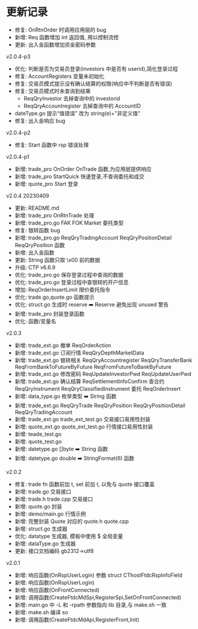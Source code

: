 # 更新记录

- 修复: OnRtnOrder 时调用应用层的 bug
- 新增: Req 函数增加 int 返回值, 用以控制流控
- 更新: 出入金函数增加资金密码参数

v2.0.4-p3

- 优化: 判断是否为交易员登录(investors 中是否有 userid),简化登录过程
- 修复: AccountRegisters 变量未初始化
- 修复: 交易员模式提示没有确认结算的权限(响应中不判断是否有错误)
- 修复: 交易员模式时未查询到结果
  - ReqQryInvestor 去掉查询中的 investorid
  - ReqQryAccountregister 去掉查询中的 AccountID
- dateType.go 提示“值错误” 改为 string(e)+"非定义值"
- 修复: 出入金响应 bug

v2.0.4-p2

- 修复: Start 函数中 rsp 错误处理

v2.0.4-p1

- 新增: trade_pro OnOrder OnTrade 函数,为应用层提供响应
- 新增: trade_pro StartQuick 快速登录,不查询委托和成交
- 新增: quote_pro Start 登录

v2.0.4 20230409

- 更新: README.md
- 新增: trade_pro OnRtnTrade 处理
- 新增: trade_pro.go FAK FOK Market 委托类型
- 修复: 银转函数 bug
- 新增: trade_pro.go ReqQryTradingAccount ReqQryPositionDetail ReqQryPosition 函数
- 新增: 出入金函数
- 更新: String 函数只取 \x00 前的数据
- 升级: CTP v6.6.9
- 优化: trade_pro.go 保存登录过程中查询的数据
- 优化: trade_pro.go 登录过程中查银转的开户信息
- 增加: ReqOrderInsertLimit 限价委托指令
- 优化: trade.go,quote.go 函数提示
- 优化: struct.go 生成时 reserve ➡️ Reserve 避免出现 unused 警告
- 新增: trade_pro 封装登录函数
- 优化: 函数/变量名

v2.0.3

- 新增: trade_ext.go 撤单 ReqOrderAction
- 新增: trade_ext.go 订阅行情 ReqQryDepthMarketData
- 新增: trade_ext.go 银转相关 ReqQryAccountregister ReqQryTransferBank ReqFromBankToFutureByFuture ReqFromFutureToBankByFuture
- 新增: trade_ext.go 修改密码 ReqUpdateInvestorPwd ReqUpdateUserPwd
- 新增: trade_ext.go 确认结算 ReqSettlementInfoConfirm 查合约 ReqQryInstrument ReqQryClassifiedInstrument 委托 ReqOrderInsert
- 新增: data_type.go 枚举类型 ➡️ String 函数
- 新增: trade_ext.go ReqQryTrade ReqQryPosition ReqQryPositionDetail ReqQryTradingAccount
- 新增: trade_ext.go trade_ext_test.go 交易接口易用性封装
- 新增: quote_ext.go quote_ext_test.go 行情接口易用性封装
- 新增: teade_test.go
- 新增: quote_test.go
- 新增: datetype.go []byte ➡️ String 函数
- 新增: datetype.go double ➡️ StringFormat(6) 函数

v2.0.2

- 修复: trade fn 函数前加 t, set 前加 t, 以免与 quote 接口覆盖
- 新增: trade.go 交易接口
- 新增: trade.h trade.cpp 交易接口
- 新增: quote.go 封装
- 新增: demo/main.go 行情示例
- 新增: 完整封装 Quote 对应的 quote.h quote.cpp
- 新增: struct.go 生成器
- 优化: datatype 生成器, 模板中使用 $ 全局变量
- 新增: dataType.go 生成器
- 更新: 接口文档编码 gb2312->utf8

v2.0.1

- 新增: 响应函数(OnRspUserLogin) 参数 struct CThostFtdcRspInfoField
- 新增: 响应函数(OnRspUserLogin)
- 新增: 响应函数(OnFrontConnected)
- 新增: 调用函数(CreateFtdcMdSpi,RegisterSpi,SetOnFrontConnected)
- 新增: main.go 中 -L 和 -rpath 参数指向 lib 目录,与 make.sh 一致
- 新增: make.sh 编译 so
- 新增: 调用函数(CreateFtdcMdApi,RegisterFront,Init)

